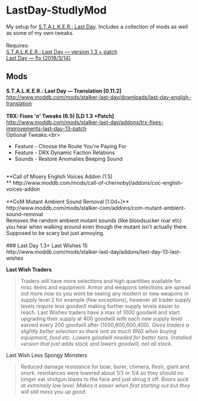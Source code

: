 # LastDay-StudlyMod

My setup for [S.T.A.L.K.E.R.: Last Day](http://www.moddb.com/mods/stalker-last-day). Includes a collection of mods as well as some of my own tweaks.<br/>
<br/>
Requires:<br/>
[S.T.A.L.K.E.R.: Last Day — version 1.3 + patch](http://www.moddb.com/mods/stalker-last-day/downloads/last-day-1-3)<br/>
[Last Day — fix (2018/3/14)](https://drive.google.com/file/d/1BFSO2yjtKZIClWsBmrrINI8_EBkPMlQP/view)<br/>

## Mods
**S.T.A.L.K.E.R.: Last Day — Translation [0.11.2]**<br/>
http://www.moddb.com/mods/stalker-last-day/downloads/last-day-english-translation<br/>
<br/>
**TRX: Fixes 'n' Tweaks (6.5) [LD 1.3 +Patch]**<br/>
http://www.moddb.com/mods/stalker-last-day/addons/trx-fixes-improvements-last-day-13-patch<br/>
Optional Tweaks:<br\>
- Feature - Choose the Route You're Paying For
- Feature - DRX Dynamic Faction Relations
- Sounds - Restore Anomalies Beeping Sound
<br/>
**Call of Misery English Voices Addon (1.5)<br/>**
http://www.moddb.com/mods/call-of-chernobyl/addons/coc-english-voices-addon<br/>
<br/>
**CoM Mutant Ambient Sound Removal [1.0d+]**<br/>
http://www.moddb.com/mods/stalker-com/addons/com-mutant-ambient-sound-removal<br/>
Removes the random ambient mutant sounds (like bloodsucker roar etc) you hear when walking around even though the mutant isn't actually there. Supposed to be scary but just annoying.<br/>
<br/>
### Last Day 1.3+ Last Wishes 15<br/>
http://www.moddb.com/mods/stalker-last-day/addons/last-day-13-last-wishes<br/>

**Last Wish Traders**
>Traders will have more selections and high quantities available for misc items and equipment. Armor and weapons selections are spread out more now so you wont be seeing any modern or new weapons in supply level 2 for example (few exceptions), however all trader supply levels require less goodwill making further supply levels easier to reach. Last Wishes traders have a max of 1000 goodwill and start upgrading their supply at 400 goodwill with each new supply level earned every 200 goodwill after (1000,800,600,400).
*Gives traders a slightly better selection so there isnt as much RNG when buying equipment, food etc. Lowers goodwill needed for better tiers. Installed version that just adds stock and lowers goodwill, not all stock.*

Last Wish Less Spongy Monsters
>Reduced damage resistance for boar, burer, chimera, flesh, giant and snork. resistances were lowered about 1/3 or 1/4 so they should no longer eat shotgun blasts to the face and just shrug it off.
*Boars suck at extremely low level. Makes it easier when first starting out but they will still mess you up good.*